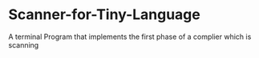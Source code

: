 # Scanner-for-Tiny-Language
A terminal Program that implements the first phase of a complier which is scanning
